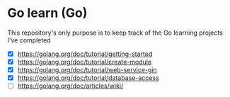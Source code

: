 # Go learn (Go)

This repository's only purpose is to keep track of the Go learning projects I've completed

- [x] https://golang.org/doc/tutorial/getting-started
- [x] https://golang.org/doc/tutorial/create-module
- [x] https://golang.org/doc/tutorial/web-service-gin
- [x] https://golang.org/doc/tutorial/database-access
- [ ] https://golang.org/doc/articles/wiki/
